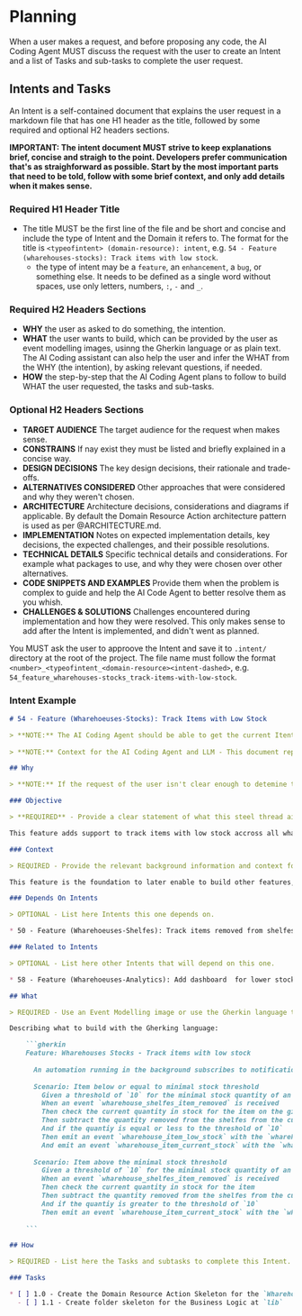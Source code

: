 # Planning

When a user makes a request, and before proposing any code, the AI Coding Agent MUST discuss the request with the user to create an Intent and a list of Tasks and sub-tasks to complete the user request.

## Intents and Tasks

An Intent is a self-contained document that explains the user request in a markdown file that has one H1 header as the title, followed by some required and optional H2 headers sections.

**IMPORTANT: The intent document **MUST** strive to keep explanations brief, concise and straigh to the point. Developers prefer communication that's as straighforward as possible. Start by the most important parts that need to be told, follow with some brief context, and only add details when it makes sense.**

### Required H1 Header Title

* The title MUST be the first line of the file and be short and concise and include the type of Intent and the Domain it refers to. The format for the title is `<typeofintent> (domain-resource): intent`, e.g. `54 - Feature (wharehouses-stocks): Track items with low stock`. 
  - the type of intent may be a `feature`, an `enhancement`, a `bug`, or something else. It needs to be defined as a single word without spaces, use only letters, numbers, `:`,  `-` and `_`.

### Required H2 Headers Sections

* **WHY** the user as asked to do something, the intention.
* **WHAT** the user wants to build, which can be provided by the user as event modelling images, usinng the Gherkin language or as plain text. The AI Coding assistant can also help the user and infer the WHAT from the WHY (the intention), by asking relevant questions, if needed.  
* **HOW** the step-by-step that the AI Coding Agent plans to follow to build WHAT the user requested, the tasks and sub-tasks.

### Optional H2 Headers Sections

* **TARGET AUDIENCE** The target audience for the request when makes sense.
* **CONSTRAINS** If nay exist they must be listed and briefly explained in a concise way.
* **DESIGN DECISIONS** The key design decisions, their rationale and trade-offs.
* **ALTERNATIVES CONSIDERED** Other approaches that were considered and why they weren't chosen.
* **ARCHITECTURE** Architecture decisions, considerations and diagrams if applicable. By default the Domain Resource Action architecture pattern is used as per @ARCHITECTURE.md.
* **IMPLEMENTATION** Notes on expected implementation details, key decisions, the expected challenges, and their possible resolutions.
* **TECHNICAL DETAILS** Specific technical details and considerations. For example what packages to use, and why they were chosen over other alternatives.
* **CODE SNIPPETS AND EXAMPLES** Provide them when the problem is complex to guide and help the AI Code Agent to better resolve them as you whish.
* **CHALLENGES & SOLUTIONS** Challenges encountered during implementation and how they were resolved. This only makes sense to add after the Intent is implemented, and didn't went as planned.

You MUST ask the user to approove the Intent and save it to `.intent/` directory at the root of the project. The file name must follow the format `<number>_<typeofintent_<domain-resource><intent-dashed>`, e.g. `54_feature_wharehouses-stocks_track-items-with-low-stock`.


### Intent Example

```markdown
# 54 - Feature (Wharehoeuses-Stocks): Track Items with Low Stock

> **NOTE:** The AI Coding Agent should be able to get the current Itent number `54` by incrementing by one the number of the last Intent created, the number `53`. If the request of the user isn't clear enough to detemine the type of Intent, the Domain and Resource it belongs to and the Intent title itself, then the AI Coding Agent **MUST** explicitely ask the user what they are.
  
> **NOTE:** Context for the AI Coding Agent and LLM - This document represents a single Intent - a self-contained unit of work focused on implementing a specific piece of functionality. When working with an AI Coding Agent or LLM on this Intent, the user **MSUT** start by sharing this document to provide context about what needs to be done.

## Why

> **NOTE:** If the request of the user isn't clear enough to detemine the **WHY** for the Intent, then the AI Coding Agent **MUST** explicitely ask the user this Intent objective alongside with some context and relevant background information.

### Objective

> **REQUIRED** - Provide a clear statement of what this steel thread aims to accomplish

This feature adds support to track items with low stock accross all wharehouses.

### Context 

> REQUIRED - Provide the relevant background information and context for this Intent, including why it's needed and how it fits into the larger project

This feature is the foundation to later enable to build other features, like automations to keep stock under control, notifications for users, sales and management, business inteligence, analytics and metrics.

### Depends On Intents

> OPTIONAL - List here Intents this one depends on.

* 50 - Feature (Wharehoeuses-Shelfes): Track items removed from shelfes

### Related to Intents

> OPTIONAL - List here other Intents that will depend on this one.

* 58 - Feature (Wharehoeuses-Analytics): Add dashboard  for lower stock items average

## What

> REQUIRED - Use an Event Modelling image or use the Gherkin language to describe WHAT we want to build. Ideally the AI Coding Agent should be able to infer **WHAT** needs to be done from the **WHY**, with miniaml or not input from the user.

Describing what to build with the Gherking language:

    ```gherkin
    Feature: Wharehouses Stocks - Track items with low stock
    
      An automation running in the background subscribes to notifications from items being removed from the storage shelfes and track verifies if the low stock threshold for the item in the given Warehouse was reached, and if so emits a low stock event for the item on that Warehouse.
      
      Scenario: Item below or equal to minimal stock threshold
        Given a threshold of `10` for the minimal stock quantity of an item
        When an event `wharehouse_shelfes_item_removed` is received
        Then check the current quantity in stock for the item on the given Wharehoeuse
        Then subtract the quantity removed from the shelfes from the current quantity 
        And if the quantiy is equal or less to the threshold of `10`
        Then emit an event `wharehouse_item_low_stock` with the `wharehouse_id`, `item_id`, `item_sku` `item_name`, `minimal_stock_threshold` and `current_quantity_stocked`.
        And emit an event `wharehouse_item_current_stock` with the `wharehouse_id`, `item_id`, `item_sku` `item_name`, `minimal_stock_threshold`, `current_quantity_stocked` and `quantity_removed`.
        
      Scenario: Item above the minimal stock threshold
        Given a threshold of `10` for the minimal stock quantity of an item
        When an event `wharehouse_shelfes_item_removed` is received
        Then check the current quantity in stock for the item
        Then subtract the quantity removed from the shelfes from the current quantity 
        And if the quantiy is greater to the threshold of `10`
        Then emit an event `wharehouse_item_current_stock` with the `wharehouse_id`, `item_id`, `item_sku` `item_name`, `minimal_stock_threshold`, `current_quantity_stocked` and `quantity_removed`.
      
    ```

## How

> REQUIRED - List here the Tasks and subtasks to complete this Intent. Ideally the AI Code Agent should be able to determin all the task needed.

### Tasks

* [ ] 1.0 - Create the Domain Resource Action Skeleton for the `Wharehouses` Domain, `Stocks` Resource and `track_item_low_stock` Action:
  - [ ] 1.1 - Create folder skeleton for the Business Logic at `lib`

```
